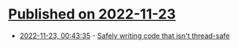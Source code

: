 # [Published on 2022-11-23](index.md)

* [2022-11-23, 00:43:35](https://news.ycombinator.com/item?id=33713612) - [Safely writing code that isn't thread-safe](http://cliffle.com/blog/not-thread-safe/)
